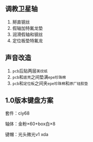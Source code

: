 ## 调教卫星轴

1. 掰直钢丝
2. 假轴加特氟龙垫
3. 润滑假轴和钢丝
4. 定位板垫特氟龙

## 声音改造

1. `pcb`后贴两层`美纹纸`
2. `pcb`和`底壳`之间垫满`epe珍珠棉`
3. `pcb`和`定位板`之间夹`epe珍珠棉`和`原厂硅胶垫`

## 1.0版本键盘方案

套件：ciy68

轴体：金粉×60+box白×8

键帽：光头微光v1 xda









